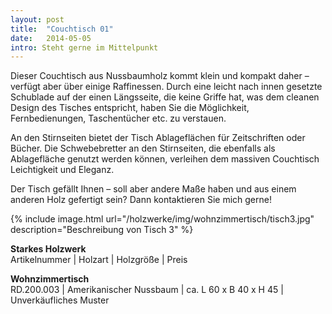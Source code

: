 ```yaml
---
layout: post
title:  "Couchtisch 01"
date:   2014-05-05
intro: Steht gerne im Mittelpunkt
---
```


Dieser Couchtisch aus Nussbaumholz kommt klein und kompakt daher – 
verfügt aber über einige Raffinessen. Durch eine leicht nach innen gesetzte Schublade auf der einen Längsseite, 
die keine Griffe hat, was dem cleanen Design des Tisches entspricht, haben Sie die Möglichkeit, Fernbedienungen, Taschentücher etc. zu verstauen. 
 
An den Stirnseiten bietet der Tisch Ablageflächen für Zeitschriften oder Bücher. 
Die Schwebebretter an den Stirnseiten, die ebenfalls als Ablagefläche genutzt werden können, 
verleihen dem massiven Couchtisch Leichtigkeit und Eleganz.
 
Der Tisch gefällt Ihnen – soll aber andere Maße haben und aus einem anderen Holz gefertigt sein? 
Dann kontaktieren Sie mich gerne!
 

{% include image.html url="/holzwerke/img/wohnzimmertisch/tisch3.jpg" description="Beschreibung von Tisch 3" %}


**Starkes Holzwerk**   
Artikelnummer \| Holzart \| Holzgröße \| Preis

**Wohnzimmertisch**    
RD.200.003  \| 	Amerikanischer Nussbaum \| ca. L 60 x B 40 x H 45 \| Unverkäufliches Muster
